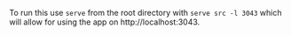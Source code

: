 To run this use `serve` from the root directory with `serve src -l 3043` which will allow for using the app on http://localhost:3043.